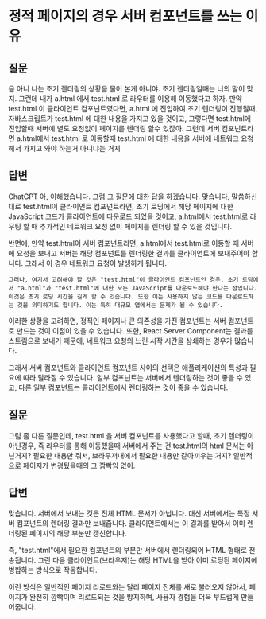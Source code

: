 # 정적 페이지의 경우 서버 컴포넌트를 쓰는 이유
## 질문
음 아니 나는 초기 렌더링의 상황을 물어 본게 아니야. 초기 렌더링일때는 너의 말이 맞지. 그런데 내가 a.html 에서 test.html 로 라우터를 이용해 이동했다고 하자. 
만약 test.html 이 클라이언트 컴포넌트였다면, a.html 에 진입하여 초기 렌더링이 진행될때, 자바스크립트가 test.html 에 대한 내용을 가지고 있을 것이고, 그렇다면 test.html에 진입할때 서버에 별도 요청없이 페이지를 렌더링 할수 있잖아.
그런데 서버 컴포넌트라면 a.html에서 test.html 로 이동할때 test.html 에 대한 내용을 서버에 네트워크 요청해서 가지고 와야 하는거 아니냐는 거지

## 답변
ChatGPT
아, 이해했습니다. 그럼 그 질문에 대한 답을 하겠습니다. 맞습니다, 말씀하신 대로 test.html이 클라이언트 컴포넌트라면, 초기 로딩에서 해당 페이지에 대한 JavaScript 코드가 클라이언트에 다운로드 되었을 것이고, a.html에서 test.html로 라우팅 할 때 추가적인 네트워크 요청 없이 페이지를 렌더링 할 수 있을 것입니다.

반면에, 만약 test.html이 서버 컴포넌트라면, a.html에서 test.html로 이동할 때 서버에 요청을 보내고 서버는 해당 컴포넌트를 렌더링한 결과를 클라이언트에 보내주어야 합니다. 그래서 이 경우 네트워크 요청이 발생하게 됩니다.

`그러나, 여기서 고려해야 할 것은 "test.html"이 클라이언트 컴포넌트인 경우, 초기 로딩에서 "a.html"과 "test.html"에 대한 모든 JavaScript를 다운로드해야 한다는 점입니다. 이것은 초기 로딩 시간을 길게 할 수 있습니다. 또한 이는 사용하지 않는 코드를 다운로드하는 것을 의미하기도 합니다. 이는 특히 대규모 앱에서는 문제가 될 수 있습니다.`

이러한 상황을 고려하면, 정적인 페이지나 큰 의존성을 가진 컴포넌트는 서버 컴포넌트로 만드는 것이 이점이 있을 수 있습니다. 또한, React Server Component는 결과를 스트림으로 보내기 때문에, 네트워크 요청의 느린 시작 시간을 상쇄하는 경우가 많습니다.

그래서 서버 컴포넌트와 클라이언트 컴포넌트 사이의 선택은 애플리케이션의 특성과 필요에 따라 달라질 수 있습니다. 일부 컴포넌트는 서버에서 렌더링하는 것이 좋을 수 있고, 다른 일부 컴포넌트는 클라이언트에서 렌더링하는 것이 좋을 수 있습니다.

## 질문
그럼 좀 다른 질문인데, test.html 을 서버 컴포넌트를 사용했다고 할때, 초기 렌더링이 아닌경우, 즉 라우터를 통해 이동했을때 서버에서 주는 건 test.html의 html 문서는 아닌거지?
필요한 내용만 줘서, 브라우저내에서 필요한 내용만 갈아끼우는 거지? 
일반적으로 페이지가 변경됬을때의 그 깜빡임 없이.

## 답변
맞습니다. 서버에서 보내는 것은 전체 HTML 문서가 아닙니다. 대신 서버에서는 특정 서버 컴포넌트의 렌더링 결과만 보내줍니다. 클라이언트에서는 이 결과를 받아서 이미 렌더링된 페이지의 해당 부분만 갱신합니다.

즉, "test.html"에서 필요한 컴포넌트의 부분만 서버에서 렌더링되어 HTML 형태로 전송됩니다. 그런 다음 클라이언트(브라우저)는 해당 HTML을 받아 이미 로딩된 페이지에 병합하는 방식으로 작동합니다.

이런 방식은 일반적인 페이지 리로드와는 달리 페이지 전체를 새로 불러오지 않아서, 페이지가 완전히 깜빡이며 리로드되는 것을 방지하며, 사용자 경험을 더욱 부드럽게 만들어줍니다.